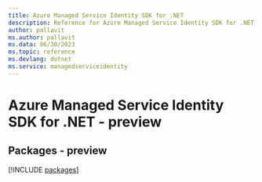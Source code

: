 ```yaml
---
title: Azure Managed Service Identity SDK for .NET
description: Reference for Azure Managed Service Identity SDK for .NET
author: pallavit
ms.author: pallavit
ms.data: 06/30/2023
ms.topic: reference
ms.devlang: dotnet
ms.service: managedserviceidentity
---
```

# Azure Managed Service Identity SDK for .NET - preview
## Packages - preview
[!INCLUDE [packages](managed-service-identity-index.md)]